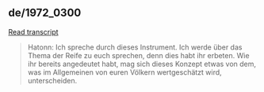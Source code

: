 ## de/1972_0300


[Read transcript](de/1972/1972_0300)

> Hatonn: Ich spreche durch dieses Instrument. Ich werde über das Thema der Reife zu euch sprechen, denn dies habt ihr erbeten. Wie ihr bereits angedeutet habt, mag sich dieses Konzept etwas von dem, was im Allgemeinen von euren Völkern wertgeschätzt wird, unterscheiden.

[<i class="fas fa-file-pdf"></i>](http://llresearch.org/transcripts/issues/1972_german/1972_0300.aspx) [<i class="fas fa-external-link-alt"></i>](http://llresearch.org/transcripts/issues/1972_german/1972_0300.aspx)
 